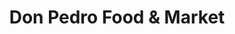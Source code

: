 ---
title: "Don Pedro Food & Market"
url: /youngstown/don-pedro-food-and-market/
shop: supermarket
---